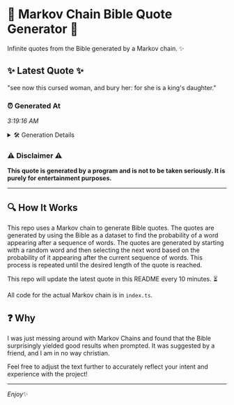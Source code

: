 # 📖 Markov Chain Bible Quote Generator 📖

Infinite quotes from the Bible generated by a Markov chain. ✨

## ✨ Latest Quote ✨
"see now this cursed woman, and bury her: for she is a king's daughter."

### ⏰ Generated At
*3:19:16 AM*

<details>
    <summary>🛠️ Generation Details</summary>
    <p>
        <strong>🌱 Seed:</strong> see<br>
        <strong>🔄 Iterations:</strong> 13<br>
        <strong>📜 Context History:</strong><br>[ see ]: now<br>[ see, now ]: this<br>[ see, now, this ]: cursed<br>[ see, now, this, cursed ]: woman,<br>[ see, now, this, cursed, woman, ]: and<br>[ see, now, this, cursed, woman,, and ]: bury<br>[ now, this, cursed, woman,, and, bury ]: her:<br>[ this, cursed, woman,, and, bury, her: ]: for<br>[ cursed, woman,, and, bury, her:, for ]: she<br>[ woman,, and, bury, her:, for, she ]: is<br>[ and, bury, her:, for, she, is ]: a<br>[ bury, her:, for, she, is, a ]: king's<br>[ her:, for, she, is, a, king's ]: daughter.<br>
    </p>
</details>

### ⚠️ Disclaimer ⚠️
**This quote is generated by a program and is not to be taken seriously. It is purely for entertainment purposes.**

---

## 🔍 How It Works

This repo uses a Markov chain to generate Bible quotes. The quotes are generated by using the Bible as a dataset to find the probability of a word appearing after a sequence of words. The quotes are generated by starting with a random word and then selecting the next word based on the probability of it appearing after the current sequence of words. This process is repeated until the desired length of the quote is reached.

This repo will update the latest quote in this README every 10 minutes. ⏳

All code for the actual Markov chain is in `index.ts`.

## ❓ Why

I was just messing around with Markov Chains and found that the Bible surprisingly yielded good results when prompted. 
It was suggested by a friend, and I am in no way christian.

Feel free to adjust the text further to accurately reflect your intent and experience with the project!

---

*Enjoy*✨

